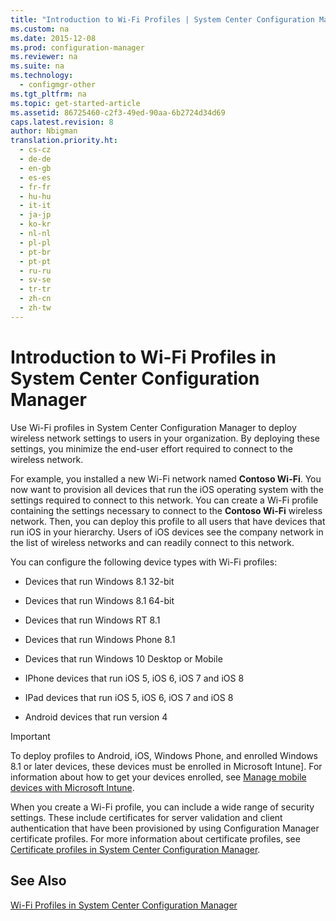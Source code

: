 ```yaml
---
title: "Introduction to Wi-Fi Profiles | System Center Configuration Manager"
ms.custom: na
ms.date: 2015-12-08
ms.prod: configuration-manager
ms.reviewer: na
ms.suite: na
ms.technology: 
  - configmgr-other
ms.tgt_pltfrm: na
ms.topic: get-started-article
ms.assetid: 86725460-c2f3-49ed-90aa-6b2724d34d69
caps.latest.revision: 8
author: Nbigman
translation.priority.ht: 
  - cs-cz
  - de-de
  - en-gb
  - es-es
  - fr-fr
  - hu-hu
  - it-it
  - ja-jp
  - ko-kr
  - nl-nl
  - pl-pl
  - pt-br
  - pt-pt
  - ru-ru
  - sv-se
  - tr-tr
  - zh-cn
  - zh-tw
---
```

# Introduction to Wi-Fi Profiles in System Center Configuration Manager
Use Wi-Fi profiles in System Center Configuration Manager to deploy wireless network settings to users in your organization. By deploying these settings, you minimize the end-user effort required to connect to the wireless network.  
  
 For example, you installed a new Wi-Fi network named **Contoso Wi-Fi**. You now want to provision all devices that run the iOS operating system with the settings required to connect to this network. You can create a Wi-Fi profile containing the settings necessary to connect to the **Contoso Wi-Fi** wireless network. Then, you can deploy this profile to all users that have devices that run iOS in your hierarchy. Users of iOS devices see the company network in the list of wireless networks and can readily connect to this network.  
  
 You can configure the following device types with Wi-Fi profiles:  
  
-   Devices that run Windows 8.1 32-bit  
  
-   Devices that run Windows 8.1 64-bit  
  
-   Devices that run Windows RT 8.1  
  
-   Devices that run Windows Phone 8.1  
  
-   Devices that run Windows 10 Desktop or Mobile  
  
-   IPhone devices that run iOS 5, iOS 6, iOS 7 and iOS 8  
  
-   IPad devices that run iOS 5, iOS 6, iOS 7 and iOS 8  
  
-   Android devices that run version 4  
  
> [!IMPORTANT]  
>  To deploy profiles to Android, iOS, Windows Phone, and enrolled Windows 8.1 or later devices, these devices must be enrolled in Microsoft Intune]. For information about how to get your devices enrolled, see [Manage mobile devices with Microsoft Intune](https://technet.microsoft.com/library/dn646962.aspx).  
  
 When you create a Wi-Fi profile, you can include a wide range of security settings. These include certificates for server validation and client authentication that have been provisioned by using Configuration Manager certificate profiles. For more information about certificate profiles, see [Certificate profiles in System Center Configuration Manager](../Topic/Certificate%20profiles%20in%20System%20Center%20Configuration%20Manager.md).  
  
## See Also  
 [Wi-Fi Profiles in System Center Configuration Manager](../Topic/Wi-Fi%20Profiles%20in%20System%20Center%20Configuration%20Manager.md)